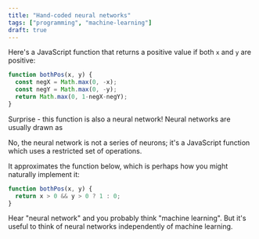 ```yaml
---
title: "Hand-coded neural networks"
tags: ["programming", "machine-learning"]
draft: true
---
```


Here's a JavaScript function that
returns a positive value if both `x` and `y` are positive:

```js
function bothPos(x, y) {
  const negX = Math.max(0, -x);
  const negY = Math.max(0, -y);
  return Math.max(0, 1-negX-negY);
}
```

Surprise - this function is also a neural network!
Neural networks are usually drawn as 

No, the neural network is not a series of neurons;
it's a JavaScript function which uses a restricted set of operations.

It approximates the function below,
which is perhaps how you might naturally implement it:

```js
function bothPos(x, y) {
  return x > 0 && y > 0 ? 1 : 0;
}
```

Hear "neural network" and you probably think "machine learning".
But it's useful to think of neural networks independently of machine learning.
